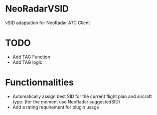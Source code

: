 # NeoRadarVSID
vSID adaptation for NeoRadar ATC Client


# TODO
- Add TAG Function
- Add TAG logic

# Functionnalities
- Automatically assign best SID for the current flight plan and aircraft type. (for the moment use NeoRadar suggestedSID)
- Add a rating requirement for plugin usage
